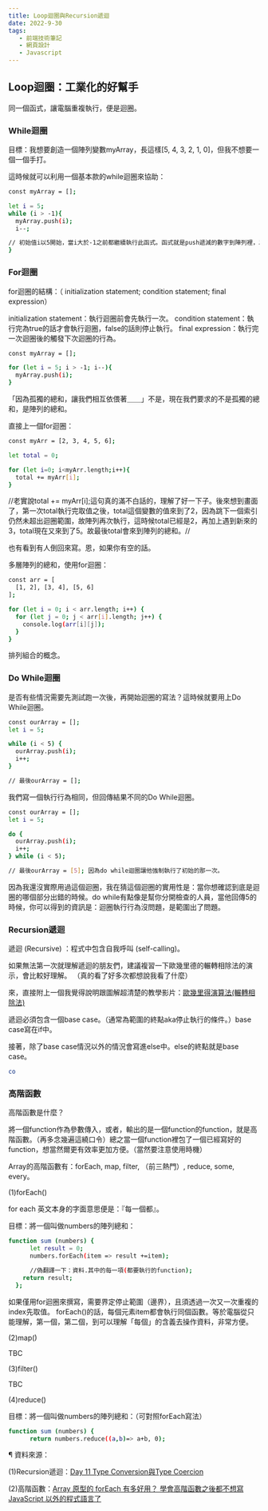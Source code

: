 ```yaml
---
title: Loop迴圈與Recursion遞迴
date: 2022-9-30
tags: 
   - 前端技術筆記
   - 網頁設計
   - Javascript
---
```


## Loop迴圈：工業化的好幫手

同一個函式，讓電腦重複執行，便是迴圈。

### While迴圈

目標：我想要創造一個陣列變數myArray，長這樣[5, 4, 3, 2, 1, 0]，但我不想要一個一個手打。

這時候就可以利用一個基本款的while迴圈來協助：

``` bash
const myArray = [];

let i = 5;
while (i > -1){
  myArray.push(i);
  i--;

// 初始值i以5開始，當i大於-1之前都繼續執行此函式。函式就是push遞減的數字到陣列裡，以5開始，遇到0（大於-1）的時候結束這個迴圈。
}
```

### For迴圈

for迴圈的結構：（ initialization statement; condition statement; final expression）

initialization statement：執行迴圈前會先執行一次。
condition statement：執行完為true的話才會執行迴圈，false的話則停止執行。
final expression：執行完一次迴圈後的觸發下次迴圈的行為。

``` bash
const myArray = [];

for (let i = 5; i > -1; i--){
  myArray.push(i);
}
```

「因為孤獨的總和，讓我們相互依偎著＿＿」不是，現在我們要求的不是孤獨的總和，是陣列的總和。

直接上一個for迴圈：

``` bash
const myArr = [2, 3, 4, 5, 6];

let total = 0;

for (let i=0; i<myArr.length;i++){
  total += myArr[i];
}
```
//老實說total += myArr[i];這句真的滿不白話的，理解了好一下子。後來想到畫面了，第一次total執行完取值之後，total這個變數的值來到了2，因為跳下一個索引仍然未超出迴圈範圍，故陣列再次執行，這時候total已經是2，再加上遇到新來的3，total現在又來到了5。故最後total會來到陣列的總和。//

也有看到有人倒回來寫。恩，如果你有空的話。

多層陣列的總和，使用for迴圈：

``` bash
const arr = [
  [1, 2], [3, 4], [5, 6]
];

for (let i = 0; i < arr.length; i++) {
  for (let j = 0; j < arr[i].length; j++) {
    console.log(arr[i][j]);
  }
}
```
排列組合的概念。

### Do While迴圈

是否有些情況需要先測試跑一次後，再開始迴圈的寫法？這時候就要用上Do While迴圈。

``` bash
const ourArray = []; 
let i = 5;

while (i < 5) {
  ourArray.push(i);
  i++;
}

// 最後ourArray = []; 
```
我們寫一個執行行為相同，但回傳結果不同的Do While迴圈。

``` bash
const ourArray = []; 
let i = 5;

do {
  ourArray.push(i);
  i++;
} while (i < 5);

// 最後ourArray = [5]; 因為do while迴圈讓他強制執行了初始的那一次。
```
因為我還沒實際用過這個迴圈，我在猜這個迴圈的實用性是：當你想確認到底是迴圈的哪個部分出錯的時候。do while有點像是幫你分開檢查的人員，當他回傳5的時候，你可以得到的資訊是：迴圈執行行為沒問題，是範圍出了問題。

### Recursion遞迴

遞迴 (Recursive) ：程式中包含自我呼叫 (self-calling)。

如果無法第一次就理解遞迴的朋友們，建議複習一下歐幾里德的輾轉相除法的演示，會比較好理解。
（真的看了好多次都想說我看了什麼）

來，直接附上一個我覺得說明跟圖解超清楚的教學影片：[歐幾里得演算法(輾轉相除法)](https://www.youtube.com/watch?v=fGesPF3QA1U&ab_channel=Stepp%E5%AD%B8%E9%99%A2)

遞迴必須包含一個base case。（通常為範圍的終點aka停止執行的條件。）base case寫在if中。

接著，除了base case情況以外的情況會寫進else中。else的終點就是base case。

``` bash
co
```

### 高階函數

高階函數是什麼？

將一個function作為參數傳入，或者，輸出的是一個function的function，就是高階函數。（再多念幾遍這繞口令）總之當一個function裡包了一個已經寫好的function，想當然爾更有效率更加方便。（當然要注意使用時機）

Array的高階函數有：forEach, map, filter, （前三熱門）, reduce, some, every。

(1)forEach()

for each 英文本身的字面意思便是：『每一個都』。

目標：將一個叫做numbers的陣列總和：

``` bash
function sum (numbers) {
      let result = 0;
      numbers.forEach(item => result +=item);

      //偽翻譯一下：資料.其中的每一項(都要執行的function);
    return result; 
  };
```

如果僅用for迴圈來撰寫，需要界定停止範圍（邊界），且須透過一次又一次重複的index先取值。
forEach()的話，每個元素item都會執行同個函數。等於電腦從只能理解，第一個，第二個，到可以理解「每個」的含義去操作資料，非常方便。

(2)map()

TBC

(3)filter()

TBC

(4)reduce()

目標：將一個叫做numbers的陣列總和：（可對照forEach寫法）

``` bash
function sum (numbers) {
      return numbers.reduce((a,b)=> a+b, 0);
```

¶ 資料來源：

(1)Recursion遞迴：[Day 11 Type Conversion與Type Coercion](https://ithelp.ithome.com.tw/articles/10289379?sc=iThelpR)

(2)高階函數：[Array 原型的 forEach 有多好用？ 學會高階函數之後都不想寫 JavaScript 以外的程式語言了](https://realdennis.medium.com/array-%E5%8E%9F%E5%9E%8B%E7%9A%84-foreach-%E6%9C%89%E5%A4%9A%E5%A5%BD%E7%94%A8-%E5%AD%B8%E6%9C%83%E9%AB%98%E9%9A%8E%E5%87%BD%E6%95%B8%E4%B9%8B%E5%BE%8C%E9%83%BD%E4%B8%8D%E6%83%B3%E5%AF%AB-javascript-%E4%BB%A5%E5%A4%96%E7%9A%84%E7%A8%8B%E5%BC%8F%E8%AA%9E%E8%A8%80%E4%BA%86-dc4b594a045a)